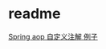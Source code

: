 # readme

[Spring aop 自定义注解 例子](https://blog.csdn.net/qq_27093465/article/details/78800100?tdsourcetag=s_pctim_aiomsg)
